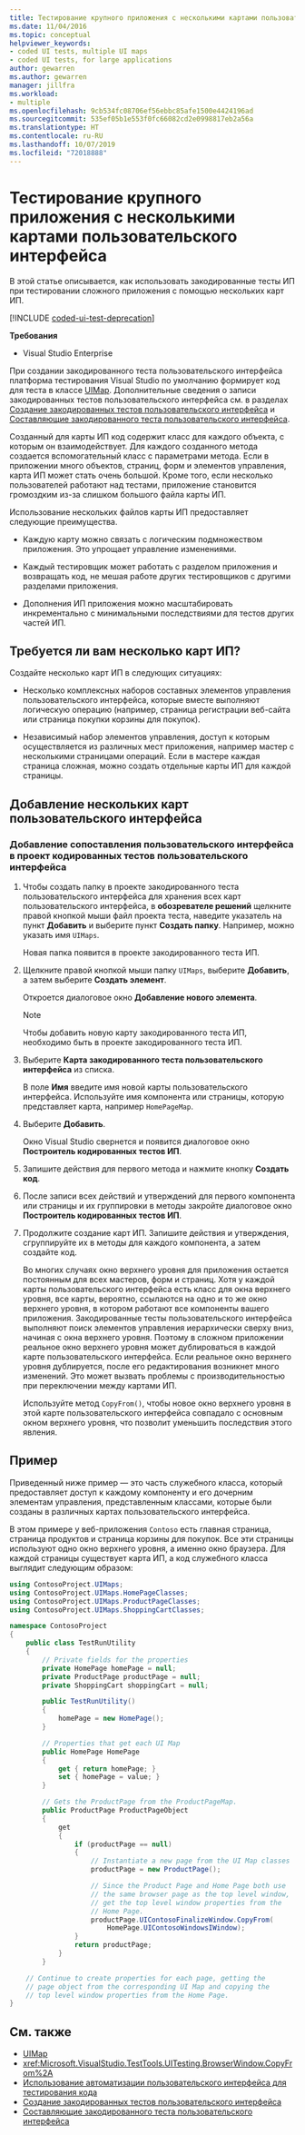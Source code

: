 ```yaml
---
title: Тестирование крупного приложения с несколькими картами пользовательского интерфейса
ms.date: 11/04/2016
ms.topic: conceptual
helpviewer_keywords:
- coded UI tests, multiple UI maps
- coded UI tests, for large applications
author: gewarren
ms.author: gewarren
manager: jillfra
ms.workload:
- multiple
ms.openlocfilehash: 9cb534fc08706ef56ebbc85afe1500e4424196ad
ms.sourcegitcommit: 535ef05b1e553f0fc66082cd2e0998817eb2a56a
ms.translationtype: HT
ms.contentlocale: ru-RU
ms.lasthandoff: 10/07/2019
ms.locfileid: "72018888"
---
```

# <a name="test-a-large-application-with-multiple-ui-maps"></a>Тестирование крупного приложения с несколькими картами пользовательского интерфейса

В этой статье описывается, как использовать закодированные тесты ИП при тестировании сложного приложения с помощью нескольких карт ИП.

[!INCLUDE [coded-ui-test-deprecation](includes/coded-ui-test-deprecation.md)]

**Требования**

- Visual Studio Enterprise

При создании закодированного теста пользовательского интерфейса платформа тестирования Visual Studio по умолчанию формирует код для теста в классе [UIMap](/previous-versions/dd580454(v=vs.140)). Дополнительные сведения о записи закодированных тестов пользовательского интерфейса см. в разделах [Создание закодированных тестов пользовательского интерфейса](../test/use-ui-automation-to-test-your-code.md) и [Составляющие закодированного теста пользовательского интерфейса](../test/anatomy-of-a-coded-ui-test.md).

Созданный для карты ИП код содержит класс для каждого объекта, с которым он взаимодействует. Для каждого созданного метода создается вспомогательный класс с параметрами метода. Если в приложении много объектов, страниц, форм и элементов управления, карта ИП может стать очень большой. Кроме того, если несколько пользователей работают над тестами, приложение становится громоздким из-за слишком большого файла карты ИП.

Использование нескольких файлов карты ИП предоставляет следующие преимущества.

- Каждую карту можно связать с логическим подмножеством приложения. Это упрощает управление изменениями.

- Каждый тестировщик может работать с разделом приложения и возвращать код, не мешая работе других тестировщиков с другими разделами приложения.

- Дополнения ИП приложения можно масштабировать инкрементально с минимальными последствиями для тестов других частей ИП.

## <a name="do-you-need-multiple-ui-maps"></a>Требуется ли вам несколько карт ИП?
Создайте несколько карт ИП в следующих ситуациях:

- Несколько комплексных наборов составных элементов управления пользовательского интерфейса, которые вместе выполняют логическую операцию (например, страница регистрации веб-сайта или страница покупки корзины для покупок).

- Независимый набор элементов управления, доступ к которым осуществляется из различных мест приложения, например мастер с несколькими страницами операций. Если в мастере каждая страница сложная, можно создать отдельные карты ИП для каждой страницы.

## <a name="add-multiple-ui-maps"></a>Добавление нескольких карт пользовательского интерфейса

### <a name="to-add-a-ui-map-to-your-coded-ui-test-project"></a>Добавление сопоставления пользовательского интерфейса в проект кодированных тестов пользовательского интерфейса

1. Чтобы создать папку в проекте закодированного теста пользовательского интерфейса для хранения всех карт пользовательского интерфейса, в **обозревателе решений** щелкните правой кнопкой мыши файл проекта теста, наведите указатель на пункт **Добавить** и выберите пункт **Создать папку**. Например, можно указать имя `UIMaps`.

    Новая папка появится в проекте закодированного теста ИП.

2. Щелкните правой кнопкой мыши папку `UIMaps`, выберите **Добавить**, а затем выберите **Создать элемент**.

    Откроется диалоговое окно **Добавление нового элемента**.

   > [!NOTE]
   > Чтобы добавить новую карту закодированного теста ИП, необходимо быть в проекте закодированного теста ИП.

3. Выберите **Карта закодированного теста пользовательского интерфейса** из списка.

    В поле **Имя** введите имя новой карты пользовательского интерфейса. Используйте имя компонента или страницы, которую представляет карта, например `HomePageMap`.

4. Выберите **Добавить**.

    Окно Visual Studio свернется и появится диалоговое окно **Построитель кодированных тестов ИП**.

5. Запишите действия для первого метода и нажмите кнопку **Создать код**.

6. После записи всех действий и утверждений для первого компонента или страницы и их группировки в методы закройте диалоговое окно **Построитель кодированных тестов ИП**.

7. Продолжите создание карт ИП. Запишите действия и утверждения, сгруппируйте их в методы для каждого компонента, а затем создайте код.

   Во многих случаях окно верхнего уровня для приложения остается постоянным для всех мастеров, форм и страниц. Хотя у каждой карты пользовательского интерфейса есть класс для окна верхнего уровня, все карты, вероятно, ссылаются на одно и то же окно верхнего уровня, в котором работают все компоненты вашего приложения. Закодированные тесты пользовательского интерфейса выполняют поиск элементов управления иерархически сверху вниз, начиная с окна верхнего уровня. Поэтому в сложном приложении реальное окно верхнего уровня может дублироваться в каждой карте пользовательского интерфейса. Если реальное окно верхнего уровня дублируется, после его редактирования возникнет много изменений. Это может вызвать проблемы с производительностью при переключении между картами ИП.

   Используйте метод `CopyFrom()`, чтобы новое окно верхнего уровня в этой карте пользовательского интерфейса совпадало с основным окном верхнего уровня, что позволит уменьшить последствия этого явления.

## <a name="example"></a>Пример

Приведенный ниже пример — это часть служебного класса, который предоставляет доступ к каждому компоненту и его дочерним элементам управления, представленным классами, которые были созданы в различных картах пользовательского интерфейса.

В этом примере у веб-приложения `Contoso` есть главная страница, страница продуктов и страница корзины для покупок. Все эти страницы используют одно окно верхнего уровня, а именно окно браузера. Для каждой страницы существует карта ИП, а код служебного класса выглядит следующим образом:

```csharp
using ContosoProject.UIMaps;
using ContosoProject.UIMaps.HomePageClasses;
using ContosoProject.UIMaps.ProductPageClasses;
using ContosoProject.UIMaps.ShoppingCartClasses;

namespace ContosoProject
{
    public class TestRunUtility
    {
        // Private fields for the properties
        private HomePage homePage = null;
        private ProductPage productPage = null;
        private ShoppingCart shoppingCart = null;

        public TestRunUtility()
        {
            homePage = new HomePage();
        }

        // Properties that get each UI Map
        public HomePage HomePage
        {
            get { return homePage; }
            set { homePage = value; }
        }

        // Gets the ProductPage from the ProductPageMap.
        public ProductPage ProductPageObject
        {
            get
            {
                if (productPage == null)
                {
                    // Instantiate a new page from the UI Map classes
                    productPage = new ProductPage();

                    // Since the Product Page and Home Page both use
                    // the same browser page as the top level window,
                    // get the top level window properties from the
                    // Home Page.
                    productPage.UIContosoFinalizeWindow.CopyFrom(
                        HomePage.UIContosoWindowsIWindow);
                }
                return productPage;
            }
        }

    // Continue to create properties for each page, getting the
    // page object from the corresponding UI Map and copying the
    // top level window properties from the Home Page.
}
```

## <a name="see-also"></a>См. также

- [UIMap](/previous-versions/dd580454(v=vs.140))
- <xref:Microsoft.VisualStudio.TestTools.UITesting.BrowserWindow.CopyFrom%2A>
- [Использование автоматизации пользовательского интерфейса для тестирования кода](../test/use-ui-automation-to-test-your-code.md)
- [Создание закодированных тестов пользовательского интерфейса](../test/use-ui-automation-to-test-your-code.md)
- [Составляющие закодированного теста пользовательского интерфейса](../test/anatomy-of-a-coded-ui-test.md)
